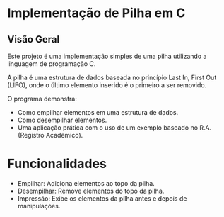<H1>Implementação de Pilha em C</H1>
<H2>Visão Geral</H2>
<P>Este projeto é uma implementação simples de uma pilha utilizando a linguagem de programação C.</P>                                       
<p>A pilha é uma estrutura de dados baseada no princípio Last In, First Out (LIFO), onde o último elemento inserido é o primeiro a ser removido.</p>
<p>O programa demonstra:</p>
<ul>                                                                                                                                         <li>Como empilhar elementos em uma estrutura de dados.</li>   
<li>Como desempilhar elementos.</li> 
<li>Uma aplicação prática com o uso de um exemplo baseado no R.A. (Registro Acadêmico).</li> 
</ul>
<h1>Funcionalidades</h1>
<ul>
<li> Empilhar: Adiciona elementos ao topo da pilha.</li>                                                                                  <li>Desempilhar: Remove elementos do topo da pilha. </li>                                                                                    <li>Impressão: Exibe os elementos da pilha antes e depois de manipulações.</li>
</ul>
